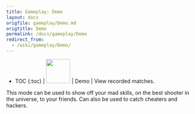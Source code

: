 ```yaml
---
title: Gameplay: Demo
layout: docs
origfile: gameplay/Demo.md
origtitle: Demo
permalink: /docs/gameplay/Demo
redirect_from:
  - /wiki/gameplay/Demo/
---
```

* TOC
{:toc}
| <img src="images/modes/demo.png" width="64px"/>       | Demo | View recorded matches.

This mode can be used to show off your mad skills, on the best shooter in the universe, to your friends. Can also be used to catch cheaters and hackers.
